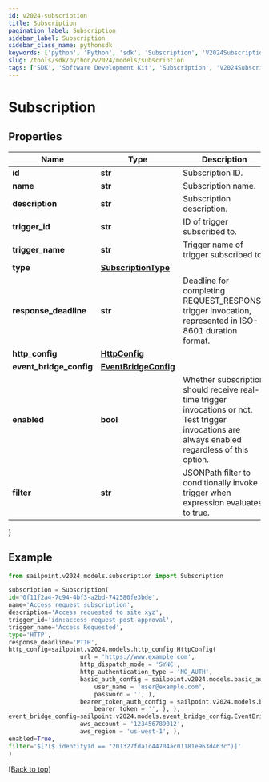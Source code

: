 ```yaml
---
id: v2024-subscription
title: Subscription
pagination_label: Subscription
sidebar_label: Subscription
sidebar_class_name: pythonsdk
keywords: ['python', 'Python', 'sdk', 'Subscription', 'V2024Subscription'] 
slug: /tools/sdk/python/v2024/models/subscription
tags: ['SDK', 'Software Development Kit', 'Subscription', 'V2024Subscription']
---
```


# Subscription


## Properties

Name | Type | Description | Notes
------------ | ------------- | ------------- | -------------
**id** | **str** | Subscription ID. | [required]
**name** | **str** | Subscription name. | [required]
**description** | **str** | Subscription description. | [optional] 
**trigger_id** | **str** | ID of trigger subscribed to. | [required]
**trigger_name** | **str** | Trigger name of trigger subscribed to. | [required]
**type** | [**SubscriptionType**](subscription-type) |  | [required]
**response_deadline** | **str** | Deadline for completing REQUEST_RESPONSE trigger invocation, represented in ISO-8601 duration format. | [optional] [default to 'PT1H']
**http_config** | [**HttpConfig**](http-config) |  | [optional] 
**event_bridge_config** | [**EventBridgeConfig**](event-bridge-config) |  | [optional] 
**enabled** | **bool** | Whether subscription should receive real-time trigger invocations or not. Test trigger invocations are always enabled regardless of this option. | [required][default to True]
**filter** | **str** | JSONPath filter to conditionally invoke trigger when expression evaluates to true. | [optional] 
}

## Example

```python
from sailpoint.v2024.models.subscription import Subscription

subscription = Subscription(
id='0f11f2a4-7c94-4bf3-a2bd-742580fe3bde',
name='Access request subscription',
description='Access requested to site xyz',
trigger_id='idn:access-request-post-approval',
trigger_name='Access Requested',
type='HTTP',
response_deadline='PT1H',
http_config=sailpoint.v2024.models.http_config.HttpConfig(
                    url = 'https://www.example.com', 
                    http_dispatch_mode = 'SYNC', 
                    http_authentication_type = 'NO_AUTH', 
                    basic_auth_config = sailpoint.v2024.models.basic_auth_config.BasicAuthConfig(
                        user_name = 'user@example.com', 
                        password = '', ), 
                    bearer_token_auth_config = sailpoint.v2024.models.bearer_token_auth_config.BearerTokenAuthConfig(
                        bearer_token = '', ), ),
event_bridge_config=sailpoint.v2024.models.event_bridge_config.EventBridgeConfig(
                    aws_account = '123456789012', 
                    aws_region = 'us-west-1', ),
enabled=True,
filter='$[?($.identityId == "201327fda1c44704ac01181e963d463c")]'
)

```
[[Back to top]](#) 

